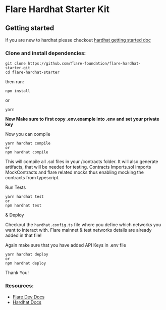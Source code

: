 # Flare Hardhat Starter Kit

## Getting started

If you are new to hardhat please checkout [hardhat getting started doc](https://hardhat.org/hardhat-runner/docs/getting-started#overview)

### Clone and install dependencies:

```
git clone https://github.com/flare-foundation/flare-hardhat-starter.git
cd flare-hardhat-starter
```
then run:

```
npm install
```
or 
```
yarn
```

**Now Make sure to first copy .env.example into .env and set your private key**

Now you can compile

```
yarn hardhat compile
or 
npm hardhat compile
```

This will compile all .sol files in your /contracts folder. It will also generate artifacts, that will be needed for testing. Contracts Imports.sol imports MockContracts and flare related mocks thus enabling mocking the contracts from typescript.

Run Tests
```
yarn hardhat test
or 
npm hardhat test
```

& Deploy

Checkout the ```hardhat.config.ts``` file where you define which networks you want to interact with. Flare mainnet & test networks details are already added in that file!

Again make sure that you have added API Keys in .env file

```
yarn hardhat deploy
or 
npm hardhat deploy
```

Thank You!
### Resources:
- [Flare Dev Docs](https://docs.flare.network/dev/)
- [Hardhat Docs](https://hardhat.org/docs)
